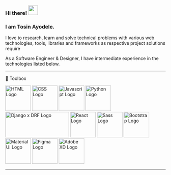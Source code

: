 ### Hi there! <img src="https://raw.githubusercontent.com/MartinHeinz/MartinHeinz/master/wave.gif" width="30px"> 
### I am Tosin Ayodele.

I love to research, learn and solve technical problems with various web technologies, tools, libraries and frameworks as respective project solutions require

As a Software Engineer & Designer, I have intermediate experience in the technologies listed below.

---

🧰  Toolbox

<img src="https://res.cloudinary.com/devtosxn/image/upload/v1624533364/Github%20Technologies%20Icon/html_logo_syiccr.png" alt="HTML Logo" width="80" height="80"/> <img src="https://res.cloudinary.com/devtosxn/image/upload/v1624533230/Github%20Technologies%20Icon/css_logo_g4xflr.png" alt="CSS Logo" width="80" height="80"/>  <img src="https://res.cloudinary.com/devtosxn/image/upload/v1624533230/Github%20Technologies%20Icon/logo-javascript_qkhddj.svg" alt="Javascript Logo" width="80" height="80"/> <img src="https://res.cloudinary.com/devtosxn/image/upload/v1624533232/Github%20Technologies%20Icon/python-4_m3odco.svg" alt="Python Logo" width="80" height="80"/> <img src="https://res.cloudinary.com/devtosxn/image/upload/v1624533615/Github%20Technologies%20Icon/django-drf_logo_w0n5uk.png" alt="Django x DRF Logo" width="200" height="80"/> <img src="https://res.cloudinary.com/devtosxn/image/upload/v1624533232/Github%20Technologies%20Icon/react-2_alfxek.svg" alt="React Logo" width="80" height="80"/> <img src="https://res.cloudinary.com/devtosxn/image/upload/v1624533233/Github%20Technologies%20Icon/sass-1_ergued.svg" alt="Sass Logo" width="80" height="80"/> <img src="https://res.cloudinary.com/devtosxn/image/upload/v1624533229/Github%20Technologies%20Icon/bootstrap-4_glny1p.svg" alt="Bootstrap Logo" width="80" height="80"/>
<img src="https://res.cloudinary.com/devtosxn/image/upload/v1624533231/Github%20Technologies%20Icon/material-ui-1_eb9sqf.svg" alt="Material UI Logo" width="80" height="80"/>
<img src="https://res.cloudinary.com/devtosxn/image/upload/v1624533229/Github%20Technologies%20Icon/figma-1_ufzkdd.svg" alt="Figma Logo" width="80" height="80"/>
<img src="https://res.cloudinary.com/devtosxn/image/upload/v1624533229/Github%20Technologies%20Icon/adobe-xd-1_avzw0c.svg" alt="Adobe XD Logo" width="80" height="80"/>


---

<!---
Here are some ideas to get you started:

- 🔭 I’m currently working on ...
- 🌱 I’m currently learning ...
- 👯 I’m looking to collaborate on ...
- 🤔 I’m looking for help with ...
- 💬 Ask me about ...
- 📫 How to reach me: ...
- 😄 Pronouns: ...
- ⚡ Fun fact: ...

--->
